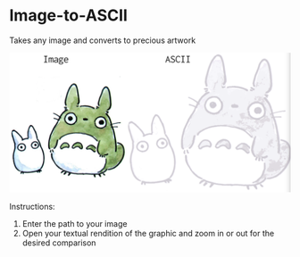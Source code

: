 Image-to-ASCII
==============

Takes any image and converts to precious artwork

![Before and After](before_after.png?raw=true "Before and After Running the Algorithm")

Instructions:
1. Enter the path to your image
2. Open your textual rendition of the graphic and zoom in or out for the desired comparison
